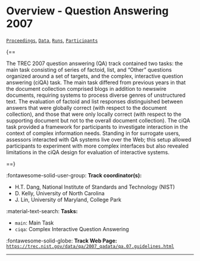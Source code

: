 # Overview - Question Answering 2007

[`Proceedings`](./proceedings.md), [`Data`](./data.md), [`Runs`](./runs.md), [`Participants`](./participants.md)

{==

The TREC 2007 question answering (QA) track contained two tasks: the main task consisting of series of factoid, list, and “Other” questions organized around a set of targets, and the complex, interactive question answering (ciQA) task. The main task differed from previous years in that the document collection comprised blogs in addition to newswire documents, requiring systems to process diverse genres of unstructured text. The evaluation of factoid and list responses distinguished between answers that were globally correct (with respect to the document collection), and those that were only locally correct (with respect to the supporting document but not to the overall document collection). The ciQA task provided a framework for participants to investigate interaction in the context of complex information needs. Standing in for surrogate users, assessors interacted with QA systems live over the Web; this setup allowed participants to experiment with more complex interfaces but also revealed limitations in the ciQA design for evaluation of interactive systems.

==}

:fontawesome-solid-user-group: **Track coordinator(s):**

- H.T. Dang, National Institute of Standards and Technology (NIST) 
- D. Kelly, University of North Carolina 
- J. Lin, University of Maryland, College Park 

:material-text-search: **Tasks:**

- `main`: Main Task 
- `ciqa`: Complex Interactive Question Answering 

:fontawesome-solid-globe: **Track Web Page:** [`https://trec.nist.gov/data/qa/2007_qadata/qa.07.guidelines.html`](https://trec.nist.gov/data/qa/2007_qadata/qa.07.guidelines.html) 

---

